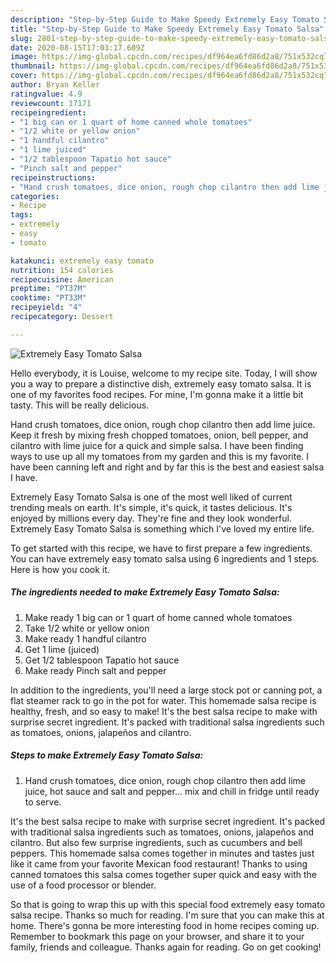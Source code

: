```yaml
---
description: "Step-by-Step Guide to Make Speedy Extremely Easy Tomato Salsa"
title: "Step-by-Step Guide to Make Speedy Extremely Easy Tomato Salsa"
slug: 2801-step-by-step-guide-to-make-speedy-extremely-easy-tomato-salsa
date: 2020-08-15T17:03:17.609Z
image: https://img-global.cpcdn.com/recipes/df964ea6fd86d2a8/751x532cq70/extremely-easy-tomato-salsa-recipe-main-photo.jpg
thumbnail: https://img-global.cpcdn.com/recipes/df964ea6fd86d2a8/751x532cq70/extremely-easy-tomato-salsa-recipe-main-photo.jpg
cover: https://img-global.cpcdn.com/recipes/df964ea6fd86d2a8/751x532cq70/extremely-easy-tomato-salsa-recipe-main-photo.jpg
author: Bryan Keller
ratingvalue: 4.9
reviewcount: 17171
recipeingredient:
- "1 big can or 1 quart of home canned whole tomatoes"
- "1/2 white or yellow onion"
- "1 handful cilantro"
- "1 lime juiced"
- "1/2 tablespoon Tapatio hot sauce"
- "Pinch salt and pepper"
recipeinstructions:
- "Hand crush tomatoes, dice onion, rough chop cilantro then add lime juice, hot sauce and salt and pepper... mix and chill in fridge until ready to serve."
categories:
- Recipe
tags:
- extremely
- easy
- tomato

katakunci: extremely easy tomato 
nutrition: 154 calories
recipecuisine: American
preptime: "PT37M"
cooktime: "PT33M"
recipeyield: "4"
recipecategory: Dessert

---
```



![Extremely Easy Tomato Salsa](https://img-global.cpcdn.com/recipes/df964ea6fd86d2a8/751x532cq70/extremely-easy-tomato-salsa-recipe-main-photo.jpg)

Hello everybody, it is Louise, welcome to my recipe site. Today, I will show you a way to prepare a distinctive dish, extremely easy tomato salsa. It is one of my favorites food recipes. For mine, I'm gonna make it a little bit tasty. This will be really delicious.

Hand crush tomatoes, dice onion, rough chop cilantro then add lime juice. Keep it fresh by mixing fresh chopped tomatoes, onion, bell pepper, and cilantro with lime juice for a quick and simple salsa. I have been finding ways to use up all my tomatoes from my garden and this is my favorite. I have been canning left and right and by far this is the best and easiest salsa I have.

Extremely Easy Tomato Salsa is one of the most well liked of current trending meals on earth. It's simple, it's quick, it tastes delicious. It's enjoyed by millions every day. They're fine and they look wonderful. Extremely Easy Tomato Salsa is something which I've loved my entire life.


To get started with this recipe, we have to first prepare a few ingredients. You can have extremely easy tomato salsa using 6 ingredients and 1 steps. Here is how you cook it.

<!--inarticleads1-->

##### The ingredients needed to make Extremely Easy Tomato Salsa:

1. Make ready 1 big can or 1 quart of home canned whole tomatoes
1. Take 1/2 white or yellow onion
1. Make ready 1 handful cilantro
1. Get 1 lime (juiced)
1. Get 1/2 tablespoon Tapatio hot sauce
1. Make ready Pinch salt and pepper


In addition to the ingredients, you&#39;ll need a large stock pot or canning pot, a flat steamer rack to go in the pot for water. This homemade salsa recipe is healthy, fresh, and so easy to make! It&#39;s the best salsa recipe to make with surprise secret ingredient. It&#39;s packed with traditional salsa ingredients such as tomatoes, onions, jalapeños and cilantro. 

<!--inarticleads2-->

##### Steps to make Extremely Easy Tomato Salsa:

1. Hand crush tomatoes, dice onion, rough chop cilantro then add lime juice, hot sauce and salt and pepper... mix and chill in fridge until ready to serve.


It&#39;s the best salsa recipe to make with surprise secret ingredient. It&#39;s packed with traditional salsa ingredients such as tomatoes, onions, jalapeños and cilantro. But also few surprise ingredients, such as cucumbers and bell peppers. This homemade salsa comes together in minutes and tastes just like it came from your favorite Mexican food restaurant! Thanks to using canned tomatoes this salsa comes together super quick and easy with the use of a food processor or blender. 

So that is going to wrap this up with this special food extremely easy tomato salsa recipe. Thanks so much for reading. I'm sure that you can make this at home. There's gonna be more interesting food in home recipes coming up. Remember to bookmark this page on your browser, and share it to your family, friends and colleague. Thanks again for reading. Go on get cooking!
